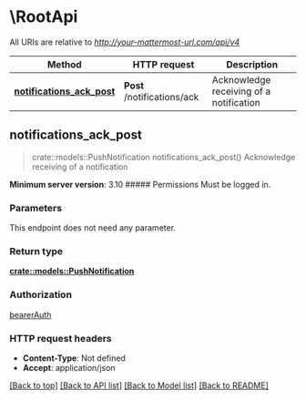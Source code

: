 # \RootApi

All URIs are relative to *http://your-mattermost-url.com/api/v4*

Method | HTTP request | Description
------------- | ------------- | -------------
[**notifications_ack_post**](RootApi.md#notifications_ack_post) | **Post** /notifications/ack | Acknowledge receiving of a notification



## notifications_ack_post

> crate::models::PushNotification notifications_ack_post()
Acknowledge receiving of a notification

__Minimum server version__: 3.10 ##### Permissions Must be logged in. 

### Parameters

This endpoint does not need any parameter.

### Return type

[**crate::models::PushNotification**](PushNotification.md)

### Authorization

[bearerAuth](../README.md#bearerAuth)

### HTTP request headers

- **Content-Type**: Not defined
- **Accept**: application/json

[[Back to top]](#) [[Back to API list]](../README.md#documentation-for-api-endpoints) [[Back to Model list]](../README.md#documentation-for-models) [[Back to README]](../README.md)

